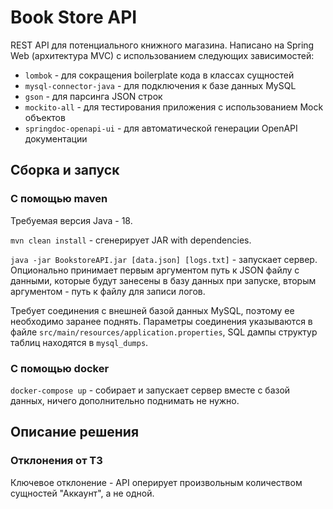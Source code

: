 # Book Store API

REST API для потенциального книжного магазина. Написано
на Spring Web (архитектура MVC) с использованием следующих
зависимостей:

* `lombok` - для сокращения boilerplate кода в классах сущностей
* `mysql-connector-java` - для подключения к базе данных MySQL
* `gson` - для парсинга JSON строк
* `mockito-all` - для тестирования приложения с использованием Mock объектов
* `springdoc-openapi-ui` - для автоматической генерации OpenAPI документации

## Сборка и запуск
### С помощью maven

Требуемая версия Java - 18.

`mvn clean install` - сгенерирует JAR with dependencies.

`java -jar BookstoreAPI.jar [data.json] [logs.txt]` - запускает
сервер. Опционально принимает первым аргументом путь к JSON файлу с данными, которые
будут занесены в базу данных при запуске, вторым аргументом -
путь к файлу для записи логов.

Требует соединения с внешней базой данных MySQL, поэтому ее
необходимо заранее поднять.
Параметры соединения указываются
в файле `src/main/resources/application.properties`,
SQL дампы структур таблиц находятся в `mysql_dumps`.

### С помощью docker

`docker-compose up` - собирает и запускает сервер вместе с базой
данных, ничего дополнительно поднимать не нужно.

## Описание решения
### Отклонения от ТЗ
Ключевое отклонение - API оперирует произвольным количеством
сущностей "Аккаунт", а не одной. 